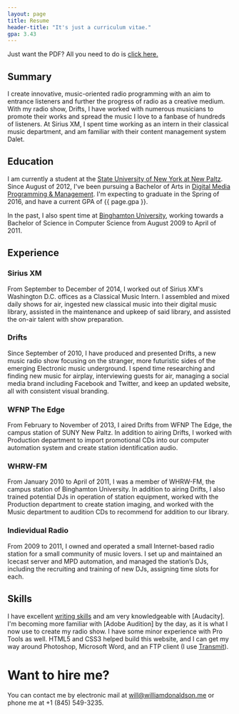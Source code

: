 ```yaml
---
layout: page
title: Resume
header-title: "It's just a curriculum vitae."
gpa: 3.43
---
```


<p class="message">Just want the PDF? All you need to do is <a href="/resume/William Donaldson - Resume.pdf">click here.</a></p>

## Summary

I create innovative, music-oriented radio programming with an aim to entrance listeners and further the progress of radio as a creative medium. With my radio show, Drifts, I have worked with numerous musicians to promote their works and spread the music I love to a fanbase of hundreds of listeners. At Sirius XM, I spent time working as an intern in their classical music department, and am familiar with their content management system Dalet.

## Education

I am currently a student at the [State University of New York at New Paltz](http://newpaltz.edu). Since August of 2012, I've been pursuing a Bachelor of Arts in [Digital Media Programming & Management](http://www.newpaltz.edu/ugc/las/comm_media/major_dmprog-mgmt.html). I'm expecting to graduate in the Spring of 2016, and have a current GPA of {{ page.gpa }}.

In the past, I also spent time at [Binghamton University](http://binghamton.edu), working towards a Bachelor of Science in Computer Science from August 2009 to April of 2011.

## Experience

### Sirius XM

From September to December of 2014, I worked out of Sirius XM's Washington D.C. offices as a Classical Music Intern. I assembled and mixed daily shows for air, ingested new classical music into their digital music library, assisted in the maintenance and upkeep of said library, and assisted the on-air talent with show preparation.

### Drifts

Since September of 2010, I have produced and presented Drifts, a new music radio show focusing on the stranger, more futuristic sides of the emerging Electronic music underground. I spend time researching and finding new music for airplay, interviewing guests for air, managing a social media brand including Facebook and Twitter, and keep an updated website, all with consistent visual branding.

### WFNP The Edge

From February to November of 2013, I aired Drifts from WFNP The Edge, the campus station of SUNY New Paltz. In addition to airing Drifts, I worked with Production department to import promotional CDs into our computer automation system and create station identification audio.

### WHRW-FM

From January 2010 to April of 2011, I was a member of WHRW-FM, the campus station of Binghamton University. In addition to airing Drifts, I also trained potential DJs in operation of station equipment, worked with the Production department to create station imaging, and worked with the Music department to audition CDs to recommend for addition to our library.

### Indievidual Radio

From 2009 to 2011, I owned and operated a small Internet-based radio station for a small community of music lovers. I set up and maintained an Icecast server and MPD automation, and managed the station’s DJs, including the recruiting and training of new DJs, assigning time slots for each.

## Skills

I have excellent [writing skills](/posts/) and am very knowledgeable with [Audacity]. I'm becoming more familiar with [Adobe Audition] by the day, as it is what I now use to create my radio show. I have some minor experience with Pro Tools as well. HTML5 and CSS3 helped build this website, and I can get my way around Photoshop, Microsoft Word, and an FTP client (I use [Transmit](http://panic.com/transmit)).

# Want to hire me?

You can contact me by electronic mail at [will@williamdonaldson.me](mailto:will@williamdonaldson.me) or phone me at +1 (845) 549-3235.